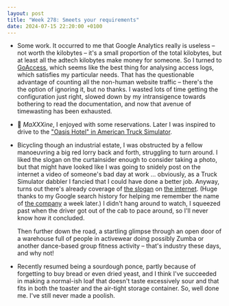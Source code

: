```yaml
---
layout: post
title: "Week 278: Smeets your requirements"
date: 2024-07-15 22:20:00 +0100
---
```


- Some work. It occurred to me that Google Analytics really is useless – not worth the kilobytes – it's a small proportion of the total kilobytes, but at least all the adtech kilobytes make money for someone. So I turned to [GoAccess](https://goaccess.io/), which seems like the best thing for analysing access logs, which satisfies my particular needs. That has the questionable advantage of counting all the non-human website traffic – there's the the option of ignoring it, but no thanks. I wasted lots of time getting the configuration just right, slowed down by my intransigence towards bothering to read the documentation, and now that avenue of timewasting has been exhausted.

- 🎦 <cite>MaXXXine</cite>, I enjoyed with some reservations. Later I was inspired to drive to the ["Oasis Hotel" in American Truck Simulator](https://trucksimulator.wiki.gg/wiki/Easter_Eggs/American_Truck_Simulator#Western).

- Bicycling though an industrial estate, I was obstructed by a fellow manoeuvring a big red lorry back and forth, struggling to turn around.  I liked the slogan on the curtainsider enough to consider taking a photo, but that might have looked like I was going to snidely post on the internet a video of someone's bad day at work ... obviously, as a Truck Simulator dabbler I fancied that I could have done a better job. Anyway, turns out there's already coverage of [the slogan](https://slechteslogans.blogspot.com/2013/02/smeets-your-requirements.html "Smeets your requirements") on [the internet](https://knowyourmeme.com/photos/1576658-mildly-infuriating). (Huge thanks to my Google search history for helping me remember the name of [the company](https://great-blakenham.cylex-uk.co.uk/company/smeets-ferry-uk-ltd-25082729.html "Plenty of twats on the road") a week later.) I didn't hang around to watch, I squeezed past when the driver got out of the cab to pace around, so I'll never know how it concluded.

  Then further down the road, a startling glimpse through an open door of a warehouse full of people in activewear doing possibly Zumba or another dance-based group fitness activity – that's industry these days, and why not!

- Recently resumed being a sourdough ponce, partly because of forgetting to buy bread or even dried yeast, and I think I've succeeded in making a normal-ish loaf that doesn't taste excessively sour and that fits in both the toaster and the air-tight storage container. So, well done me. I've still never made a poolish.

